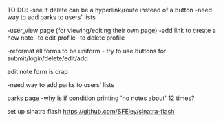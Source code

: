 TO DO:
 -see if delete can be a hyperlink/route instead of a button
-need way to add parks to users' lists

 -user_view page (for viewing/editing their own page)
  -add link to create a new note
  -to edit profile
  -to delete profile

  -reformat all forms to be uniform - try to use buttons for submit/login/delete/edit/add

  edit note form is crap

  -need way to add parks to users' lists

  parks page
    -why is if condition printing 'no notes about' 12 times?

  set up sinatra flash https://github.com/SFEley/sinatra-flash
